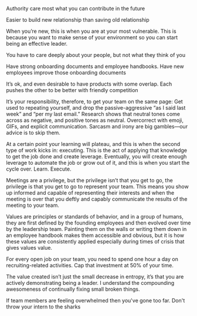 Authority care most what you can contribute in the future

Easier to build new relationship than saving old relationship

When you’re new, this is when you are at your most vulnerable. This is because you want to make sense of your environment so you can start being an effective leader.

You have to care deeply about your people, but not what they think of you

Have strong onboarding documents and employee handbooks. Have new employees improve those onboarding documents

It’s ok, and even desirable to have products with some overlap. Each pushes the other to be better with friendly competition

 It’s your responsibility, therefore, to get your team on the same page: Get used to repeating yourself, and drop the passive-aggressive “as I said last week” and “per my last email.” Research shows that neutral tones come across as negative, and positive tones as neutral. Overcorrect with emoji, GIFs, and explicit communication. Sarcasm and irony are big gambles—our advice is to skip them. 

 At a certain point your learning will plateau, and this is when the second type of work kicks in: executing. This is the act of applying that knowledge to get the job done and create leverage. Eventually, you will create enough leverage to automate the job or grow out of it, and this is when you start the cycle over. Learn. Execute.

Meetings are a privilege, but the privilege isn’t that you get to go, the privilege is that you get to go to represent your team. This means you show up informed and capable of representing their interests and when the meeting is over that you deftly and capably communicate the results of the meeting to your team.

 Values are principles or standards of behavior, and in a group of humans, they are first defined by the founding employees and then evolved over time by the leadership team. Painting them on the walls or writing them down in an employee handbook makes them accessible and obvious, but it is how these values are consistently applied especially during times of crisis that gives values value.

For every open job on your team, you need to spend one hour a day on recruiting-related activities. Cap that investment at 50% of your time. 

The value created isn’t just the small decrease in entropy, it’s that you are actively demonstrating being a leader. I understand the compounding awesomeness of continually fixing small broken things.

If team members are feeling overwhelmed then you've gone too far. Don't throw your intern to the sharks
